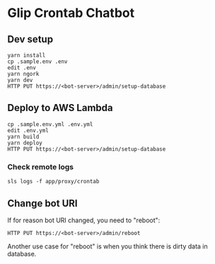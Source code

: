 # Glip Crontab Chatbot


## Dev setup

```
yarn install
cp .sample.env .env
edit .env
yarn ngork
yarn dev
HTTP PUT https://<bot-server>/admin/setup-database
```


## Deploy to AWS Lambda

```
cp .sample.env.yml .env.yml
edit .env.yml
yarn build
yarn deploy
HTTP PUT https://<bot-server>/admin/setup-database
```

### Check remote logs

```
sls logs -f app/proxy/crontab
```


## Change bot URI

If for reason bot URI changed, you need to "reboot":

```
HTTP PUT https://<bot-server>/admin/reboot
```

Another use case for "reboot" is when you think there is dirty data in database.
